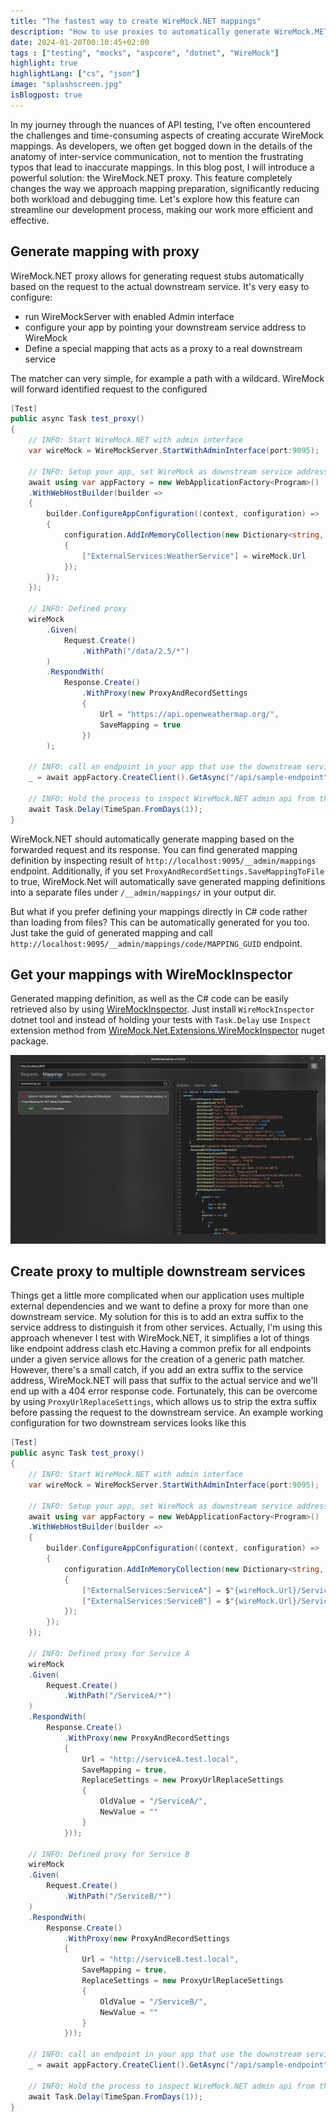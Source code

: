 ```yaml
---
title: "The fastest way to create WireMock.NET mappings"
description: "How to use proxies to automatically generate WireMock.MET stubs"
date: 2024-01-20T00:10:45+02:00
tags : ["testing", "mocks", "aspcore", "dotnet", "WireMock"]
highlight: true
highlightLang: ["cs", "json"]
image: "splashscreen.jpg"
isBlogpost: true
---
```


In my journey through the nuances of API testing, I've often encountered the challenges and time-consuming aspects of creating accurate WireMock mappings. As developers, we often get bogged down in the details of the anatomy of inter-service communication, not to mention the frustrating typos that lead to inaccurate mappings. In this blog post, I will introduce a powerful solution: the WireMock.NET proxy. This feature completely changes the way we approach mapping preparation, significantly reducing both workload and debugging time. Let's explore how this feature can streamline our development process, making our work more efficient and effective.

## Generate mapping with proxy


WireMock.NET proxy allows for generating request stubs automatically based on the request to the actual downstream service. It's very easy to configure:
- run WireMockServer with enabled Admin interface
- configure your app by pointing your downstream service address to WireMock
- Define a special mapping that acts as a proxy to a real downstream service

The matcher can very simple, for example a path with a wildcard. WireMock will forward identified request to the configured 


```cs
[Test]
public async Task test_proxy()
{
    // INFO: Start WireMock.NET with admin interface
    var wireMock = WireMockServer.StartWithAdminInterface(port:9095);
    
    // INFO: Setup your app, set WireMock as downstream service address
    await using var appFactory = new WebApplicationFactory<Program>()
    .WithWebHostBuilder(builder =>
    {
        builder.ConfigureAppConfiguration((context, configuration) =>
        {
            configuration.AddInMemoryCollection(new Dictionary<string, string?>
            {
                ["ExternalServices:WeatherService"] = wireMock.Url
            });
        });
    });

    // INFO: Defined proxy
    wireMock
        .Given(
            Request.Create()
                .WithPath("/data/2.5/*")
        )
        .RespondWith(
            Response.Create()
                .WithProxy(new ProxyAndRecordSettings
                {
                    Url = "https://api.openweathermap.org/",
                    SaveMapping = true
                })
        );

    // INFO: call an endpoint in your app that use the downstream service
    _ = await appFactory.CreateClient().GetAsync("/api/sample-endpoint");

    // INFO: Hold the process to inspect WireMock.NET admin api from the browser or WireMockInspector
    await Task.Delay(TimeSpan.FromDays(1));
}
```

WireMock.NET should automatically generate mapping based on the forwarded request and its response. You can find generated mapping definition by inspecting result of `http://localhost:9095/__admin/mappings` endpoint. Additionally, if you set `ProxyAndRecordSettings.SaveMappingToFile` to true, WireMock.Net will automatically save generated mapping definitions into a separate files under `/__admin/mappings/` in your output dir. 

But what if you prefer defining your mappings directly in C# code rather than loading from files? This can be automatically generated for you too. Just take the guid of generated mapping and call `http://localhost:9095/__admin/mappings/code/MAPPING_GUID` endpoint.

## Get your mappings with WireMockInspector

Generated mapping definition, as well as the C# code can be easily retrieved also by using [WireMockInspector](https://github.com/WireMock-Net/WireMockInspector). Just install `WireMockInspector` dotnet tool and instead of holding your tests with `Task.Delay` use `Inspect` extension method from [WireMock.Net.Extensions.WireMockInspector](https://www.nuget.org/packages/WireMock.Net.Extensions.WireMockInspector) nuget package.

![](wiremockinspector_generated_mapping.png)


## Create proxy to multiple downstream services

Things get a little more complicated when our application uses multiple external dependencies and we want to define a proxy for more than one downstream service. My solution for this is to add an extra suffix to the service address to distinguish it from other services. Actually, I'm using this approach whenever I test with WireMock.NET, it simplifies a lot of things like endpoint address clash etc.Having a common prefix for all endpoints under a given service allows for the creation of a generic path matcher. However, there's a small catch, if you add an extra suffix to the service address, WireMock.NET will pass that suffix to the actual service and we'll end up with a 404 error response code. Fortunately, this can be overcome by using `ProxyUrlReplaceSettings`, which allows us to strip the extra suffix before passing the request to the downstream service. An example working configuration for two downstream services looks like this

```cs
[Test]
public async Task test_proxy()
{
    // INFO: Start WireMock.NET with admin interface
    var wireMock = WireMockServer.StartWithAdminInterface(port:9095);
    
    // INFO: Setup your app, set WireMock as downstream service address
    await using var appFactory = new WebApplicationFactory<Program>()
    .WithWebHostBuilder(builder =>
    {
        builder.ConfigureAppConfiguration((context, configuration) =>
        {
            configuration.AddInMemoryCollection(new Dictionary<string, string?>
            {
                ["ExternalServices:ServiceA"] = $"{wireMock.Url}/ServiceA",
                ["ExternalServices:ServiceB"] = $"{wireMock.Url}/ServiceB",
            });
        });
    });

    // INFO: Defined proxy for Service A
    wireMock
    .Given(
        Request.Create()
            .WithPath("/ServiceA/*")
    )
    .RespondWith(
        Response.Create()
            .WithProxy(new ProxyAndRecordSettings
            {
                Url = "http://serviceA.test.local",
                SaveMapping = true,
                ReplaceSettings = new ProxyUrlReplaceSettings
                {
                    OldValue = "/ServiceA/",
                    NewValue = ""
                }
            }));
    
    // INFO: Defined proxy for Service B
    wireMock
    .Given(
        Request.Create()
            .WithPath("/ServiceB/*")
    )
    .RespondWith(
        Response.Create()
            .WithProxy(new ProxyAndRecordSettings
            {
                Url = "http://serviceB.test.local",
                SaveMapping = true,
                ReplaceSettings = new ProxyUrlReplaceSettings
                {
                    OldValue = "/ServiceB/",
                    NewValue = ""
                }
            }));

    // INFO: call an endpoint in your app that use the downstream service
    _ = await appFactory.CreateClient().GetAsync("/api/sample-endpoint");

    // INFO: Hold the process to inspect WireMock.NET admin api from the browser or WireMockInspector
    await Task.Delay(TimeSpan.FromDays(1));
}
```
